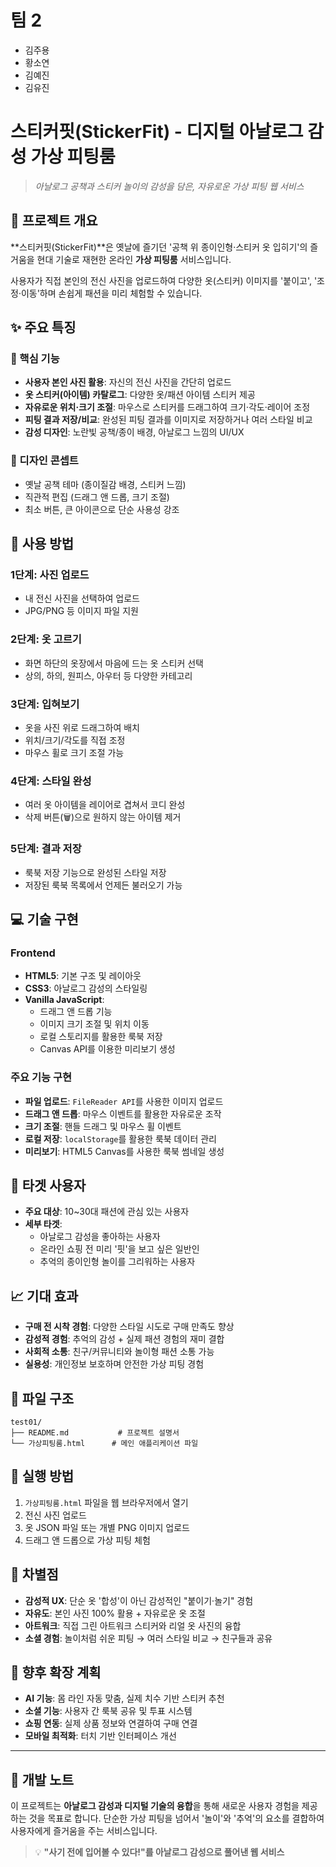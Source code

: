 # 팀 2
- 김주용
- 황소연
- 김예진
- 김유진


# 스티커핏(StickerFit) - 디지털 아날로그 감성 가상 피팅룸

> _아날로그 공책과 스티커 놀이의 감성을 담은, 자유로운 가상 피팅 웹 서비스_

## 📖 프로젝트 개요

**스티커핏(StickerFit)**은 옛날에 즐기던 '공책 위 종이인형·스티커 옷 입히기'의 즐거움을 현대 기술로 재현한 온라인 **가상 피팅룸** 서비스입니다. 

사용자가 직접 본인의 전신 사진을 업로드하여 다양한 옷(스티커) 이미지를 '붙이고', '조정·이동'하며 손쉽게 패션을 미리 체험할 수 있습니다.

## ✨ 주요 특징

### 🎯 핵심 기능
- **사용자 본인 사진 활용**: 자신의 전신 사진을 간단히 업로드
- **옷 스티커(아이템) 카탈로그**: 다양한 옷/패션 아이템 스티커 제공
- **자유로운 위치·크기 조절**: 마우스로 스티커를 드래그하여 크기·각도·레이어 조정
- **피팅 결과 저장/비교**: 완성된 피팅 결과를 이미지로 저장하거나 여러 스타일 비교
- **감성 디자인**: 노란빛 공책/종이 배경, 아날로그 느낌의 UI/UX

### 🎨 디자인 콘셉트
- 옛날 공책 테마 (종이질감 배경, 스티커 느낌)
- 직관적 편집 (드래그 앤 드롭, 크기 조절)
- 최소 버튼, 큰 아이콘으로 단순 사용성 강조

## 🚀 사용 방법

### 1단계: 사진 업로드
- 내 전신 사진을 선택하여 업로드
- JPG/PNG 등 이미지 파일 지원

### 2단계: 옷 고르기
- 화면 하단의 옷장에서 마음에 드는 옷 스티커 선택
- 상의, 하의, 원피스, 아우터 등 다양한 카테고리

### 3단계: 입혀보기
- 옷을 사진 위로 드래그하여 배치
- 위치/크기/각도를 직접 조정
- 마우스 휠로 크기 조절 가능

### 4단계: 스타일 완성
- 여러 옷 아이템을 레이어로 겹쳐서 코디 완성
- 삭제 버튼(🗑️)으로 원하지 않는 아이템 제거

### 5단계: 결과 저장
- 룩북 저장 기능으로 완성된 스타일 저장
- 저장된 룩북 목록에서 언제든 불러오기 가능

## 💻 기술 구현

### Frontend
- **HTML5**: 기본 구조 및 레이아웃
- **CSS3**: 아날로그 감성의 스타일링
- **Vanilla JavaScript**: 
  - 드래그 앤 드롭 기능
  - 이미지 크기 조절 및 위치 이동
  - 로컬 스토리지를 활용한 룩북 저장
  - Canvas API를 이용한 미리보기 생성

### 주요 기능 구현
- **파일 업로드**: `FileReader API`를 사용한 이미지 업로드
- **드래그 앤 드롭**: 마우스 이벤트를 활용한 자유로운 조작
- **크기 조절**: 핸들 드래그 및 마우스 휠 이벤트
- **로컬 저장**: `localStorage`를 활용한 룩북 데이터 관리
- **미리보기**: HTML5 Canvas를 사용한 룩북 썸네일 생성

## 🎯 타겟 사용자

- **주요 대상**: 10~30대 패션에 관심 있는 사용자
- **세부 타겟**: 
  - 아날로그 감성을 좋아하는 사용자
  - 온라인 쇼핑 전 미리 '핏'을 보고 싶은 일반인
  - 추억의 종이인형 놀이를 그리워하는 사용자

## 📈 기대 효과

- **구매 전 시착 경험**: 다양한 스타일 시도로 구매 만족도 향상
- **감성적 경험**: 추억의 감성 + 실제 패션 경험의 재미 결합
- **사회적 소통**: 친구/커뮤니티와 놀이형 패션 소통 가능
- **실용성**: 개인정보 보호하며 안전한 가상 피팅 경험

## 🔧 파일 구조

```
test01/
├── README.md           # 프로젝트 설명서
└── 가상피팅룸.html      # 메인 애플리케이션 파일
```

## 🚀 실행 방법

1. `가상피팅룸.html` 파일을 웹 브라우저에서 열기
2. 전신 사진 업로드
3. 옷 JSON 파일 또는 개별 PNG 이미지 업로드
4. 드래그 앤 드롭으로 가상 피팅 체험

## 🎨 차별점

- **감성적 UX**: 단순 옷 '합성'이 아닌 감성적인 "붙이기·놀기" 경험
- **자유도**: 본인 사진 100% 활용 + 자유로운 옷 조절
- **아트워크**: 직접 그린 아트워크 스티커와 리얼 옷 사진의 융합
- **소셜 경험**: 놀이처럼 쉬운 피팅 → 여러 스타일 비교 → 친구들과 공유

## 🔮 향후 확장 계획

- **AI 기능**: 몸 라인 자동 맞춤, 실제 치수 기반 스티커 추천
- **소셜 기능**: 사용자 간 룩북 공유 및 투표 시스템
- **쇼핑 연동**: 실제 상품 정보와 연결하여 구매 연결
- **모바일 최적화**: 터치 기반 인터페이스 개선

---

## 📝 개발 노트

이 프로젝트는 **아날로그 감성과 디지털 기술의 융합**을 통해 새로운 사용자 경험을 제공하는 것을 목표로 합니다. 
단순한 가상 피팅을 넘어서 '놀이'와 '추억'의 요소를 결합하여 사용자에게 즐거움을 주는 서비스입니다.

> 💡 **"사기 전에 입어볼 수 있다!"를 아날로그 감성으로 풀어낸 웹 서비스**
